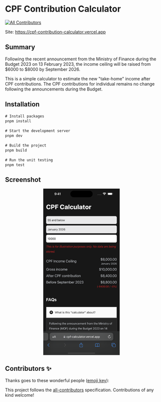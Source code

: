 # CPF Contribution Calculator

<!-- ALL-CONTRIBUTORS-BADGE:START - Do not remove or modify this section -->

[![All Contributors](https://img.shields.io/badge/all_contributors-0-orange.svg?style=flat-square)](#contributors-)

<!-- ALL-CONTRIBUTORS-BADGE:END -->

Site: https://cpf-contribution-calculator.vercel.app

## Summary

Following the recent announcement from the Ministry of Finance during the Budget 2023 on 13 February 2023, the income ceiling will be raised from $6000 to $8000 by September 2026.

This is a simple calculator to estimate the new "take-home" income after CPF contributions. The CPF contributions for individual remains no change following the announcements during the Budget.

## Installation

```shell
# Install packages
pnpm install

# Start the development server
pnpm dev

# Build the project
pnpm build

# Run the unit testing
pnpm test
```

## Screenshot

<p align="center">
    <img src="screenshot.png" width="50%" height="50%" alt="Screenshot">
</p>

## Contributors ✨

Thanks goes to these wonderful people ([emoji key](https://allcontributors.org/docs/en/emoji-key)):

<!-- ALL-CONTRIBUTORS-LIST:START - Do not remove or modify this section -->
<!-- prettier-ignore-start -->
<!-- markdownlint-disable -->
<!-- markdownlint-restore -->
<!-- prettier-ignore-end -->

<!-- ALL-CONTRIBUTORS-LIST:END -->

This project follows the [all-contributors](https://github.com/all-contributors/all-contributors) specification. Contributions of any kind welcome!
